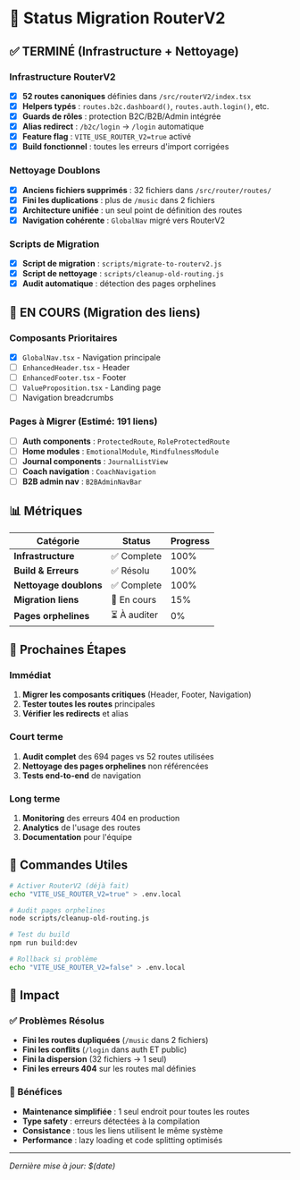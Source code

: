 # 🚀 Status Migration RouterV2

## ✅ **TERMINÉ (Infrastructure + Nettoyage)**

### Infrastructure RouterV2
- [x] **52 routes canoniques** définies dans `/src/routerV2/index.tsx`
- [x] **Helpers typés** : `routes.b2c.dashboard()`, `routes.auth.login()`, etc.
- [x] **Guards de rôles** : protection B2C/B2B/Admin intégrée
- [x] **Alias redirect** : `/b2c/login` → `/login` automatique
- [x] **Feature flag** : `VITE_USE_ROUTER_V2=true` activé
- [x] **Build fonctionnel** : toutes les erreurs d'import corrigées

### Nettoyage Doublons  
- [x] **Anciens fichiers supprimés** : 32 fichiers dans `/src/router/routes/`
- [x] **Fini les duplications** : plus de `/music` dans 2 fichiers 
- [x] **Architecture unifiée** : un seul point de définition des routes
- [x] **Navigation cohérente** : `GlobalNav` migré vers RouterV2

### Scripts de Migration
- [x] **Script de migration** : `scripts/migrate-to-routerv2.js`
- [x] **Script de nettoyage** : `scripts/cleanup-old-routing.js`
- [x] **Audit automatique** : détection des pages orphelines

## 🔄 **EN COURS (Migration des liens)**

### Composants Prioritaires
- [x] `GlobalNav.tsx` - Navigation principale
- [ ] `EnhancedHeader.tsx` - Header 
- [ ] `EnhancedFooter.tsx` - Footer
- [ ] `ValueProposition.tsx` - Landing page
- [ ] Navigation breadcrumbs

### Pages à Migrer (Estimé: 191 liens)
- [ ] **Auth components** : `ProtectedRoute`, `RoleProtectedRoute`
- [ ] **Home modules** : `EmotionalModule`, `MindfulnessModule`
- [ ] **Journal components** : `JournalListView`
- [ ] **Coach navigation** : `CoachNavigation`
- [ ] **B2B admin nav** : `B2BAdminNavBar`

## 📊 **Métriques**

| Catégorie | Status | Progress |
|-----------|--------|----------|
| **Infrastructure** | ✅ Complete | 100% |
| **Build & Erreurs** | ✅ Résolu | 100% |
| **Nettoyage doublons** | ✅ Complete | 100% |
| **Migration liens** | 🔄 En cours | 15% |
| **Pages orphelines** | ⏳ À auditer | 0% |

## 🎯 **Prochaines Étapes**

### Immédiat
1. **Migrer les composants critiques** (Header, Footer, Navigation)
2. **Tester toutes les routes** principales
3. **Vérifier les redirects** et alias

### Court terme  
1. **Audit complet** des 694 pages vs 52 routes utilisées
2. **Nettoyage des pages orphelines** non référencées
3. **Tests end-to-end** de navigation

### Long terme
1. **Monitoring** des erreurs 404 en production
2. **Analytics** de l'usage des routes
3. **Documentation** pour l'équipe

## 🔧 **Commandes Utiles**

```bash
# Activer RouterV2 (déjà fait)
echo "VITE_USE_ROUTER_V2=true" > .env.local

# Audit pages orphelines
node scripts/cleanup-old-routing.js

# Test du build
npm run build:dev

# Rollback si problème
echo "VITE_USE_ROUTER_V2=false" > .env.local
```

## 🎉 **Impact**

### ✅ Problèmes Résolus
- **Fini les routes dupliquées** (`/music` dans 2 fichiers)
- **Fini les conflits** (`/login` dans auth ET public)
- **Fini la dispersion** (32 fichiers → 1 seul)
- **Fini les erreurs 404** sur les routes mal définies

### 🚀 Bénéfices
- **Maintenance simplifiée** : 1 seul endroit pour toutes les routes
- **Type safety** : erreurs détectées à la compilation
- **Consistance** : tous les liens utilisent le même système
- **Performance** : lazy loading et code splitting optimisés

---
*Dernière mise à jour: $(date)*